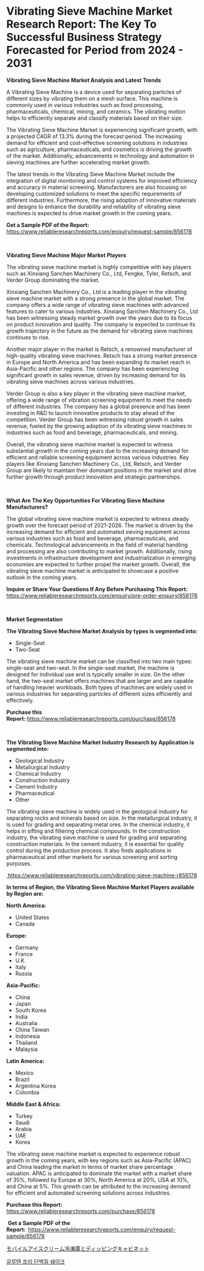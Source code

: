 <p><h1>Vibrating Sieve Machine Market Research Report: The Key To Successful Business Strategy Forecasted for Period from 2024 - 2031</h1></p><p><strong>Vibrating Sieve Machine Market Analysis and Latest Trends</strong></p>
<p><p>A Vibrating Sieve Machine is a device used for separating particles of different sizes by vibrating them on a mesh surface. This machine is commonly used in various industries such as food processing, pharmaceuticals, chemical, mining, and ceramics. The vibrating motion helps to efficiently separate and classify materials based on their size.</p><p>The Vibrating Sieve Machine Market is experiencing significant growth, with a projected CAGR of 13.3% during the forecast period. The increasing demand for efficient and cost-effective screening solutions in industries such as agriculture, pharmaceuticals, and cosmetics is driving the growth of the market. Additionally, advancements in technology and automation in sieving machines are further accelerating market growth.</p><p>The latest trends in the Vibrating Sieve Machine Market include the integration of digital monitoring and control systems for improved efficiency and accuracy in material screening. Manufacturers are also focusing on developing customized solutions to meet the specific requirements of different industries. Furthermore, the rising adoption of innovative materials and designs to enhance the durability and reliability of vibrating sieve machines is expected to drive market growth in the coming years.</p></p>
<p><strong>Get a Sample PDF of the Report:&nbsp;</strong> <a href="https://www.reliableresearchreports.com/enquiry/request-sample/856178">https://www.reliableresearchreports.com/enquiry/request-sample/856178</a></p>
<p>&nbsp;</p>
<p><strong>Vibrating Sieve Machine Major Market Players</strong></p>
<p><p>The vibrating sieve machine market is highly competitive with key players such as Xinxiang Sanchen Machinery Co., Ltd, Fengke, Tyler, Retsch, and Verder Group dominating the market. </p><p>Xinxiang Sanchen Machinery Co., Ltd is a leading player in the vibrating sieve machine market with a strong presence in the global market. The company offers a wide range of vibrating sieve machines with advanced features to cater to various industries. Xinxiang Sanchen Machinery Co., Ltd has been witnessing steady market growth over the years due to its focus on product innovation and quality. The company is expected to continue its growth trajectory in the future as the demand for vibrating sieve machines continues to rise.</p><p>Another major player in the market is Retsch, a renowned manufacturer of high-quality vibrating sieve machines. Retsch has a strong market presence in Europe and North America and has been expanding its market reach in Asia-Pacific and other regions. The company has been experiencing significant growth in sales revenue, driven by increasing demand for its vibrating sieve machines across various industries.</p><p>Verder Group is also a key player in the vibrating sieve machine market, offering a wide range of vibration screening equipment to meet the needs of different industries. The company has a global presence and has been investing in R&D to launch innovative products to stay ahead of the competition. Verder Group has been witnessing robust growth in sales revenue, fueled by the growing adoption of its vibrating sieve machines in industries such as food and beverage, pharmaceuticals, and mining.</p><p>Overall, the vibrating sieve machine market is expected to witness substantial growth in the coming years due to the increasing demand for efficient and reliable screening equipment across various industries. Key players like Xinxiang Sanchen Machinery Co., Ltd, Retsch, and Verder Group are likely to maintain their dominant positions in the market and drive further growth through product innovation and strategic partnerships.</p></p>
<p>&nbsp;</p>
<p><strong>What Are The Key Opportunities For Vibrating Sieve Machine Manufacturers?</strong></p>
<p><p>The global vibrating sieve machine market is expected to witness steady growth over the forecast period of 2021-2026. The market is driven by the increasing demand for efficient and automated sieving equipment across various industries such as food and beverage, pharmaceuticals, and chemicals. Technological advancements in the field of material handling and processing are also contributing to market growth. Additionally, rising investments in infrastructure development and industrialization in emerging economies are expected to further propel the market growth. Overall, the vibrating sieve machine market is anticipated to showcase a positive outlook in the coming years.</p></p>
<p><strong>Inquire or Share Your Questions If Any Before Purchasing This Report:</strong> <a href="https://www.reliableresearchreports.com/enquiry/pre-order-enquiry/856178">https://www.reliableresearchreports.com/enquiry/pre-order-enquiry/856178</a></p>
<p>&nbsp;</p>
<p><strong>Market Segmentation</strong></p>
<p><strong>The Vibrating Sieve Machine Market Analysis by types is segmented into:</strong></p>
<p><ul><li>Single-Seat</li><li>Two-Seat</li></ul></p>
<p><p>The vibrating sieve machine market can be classified into two main types: single-seat and two-seat. In the single-seat market, the machine is designed for individual use and is typically smaller in size. On the other hand, the two-seat market offers machines that are larger and are capable of handling heavier workloads. Both types of machines are widely used in various industries for separating particles of different sizes efficiently and effectively.</p></p>
<p><strong>Purchase this Report:&nbsp;</strong><a href="https://www.reliableresearchreports.com/purchase/856178">https://www.reliableresearchreports.com/purchase/856178</a></p>
<p>&nbsp;</p>
<p><strong>The Vibrating Sieve Machine Market Industry Research by Application is segmented into:</strong></p>
<p><ul><li>Geological Industry</li><li>Metallurgical Industry</li><li>Chemical Industry</li><li>Construction Industry</li><li>Cement Industry</li><li>Pharmaceutical</li><li>Other</li></ul></p>
<p><p>The vibrating sieve machine is widely used in the geological industry for separating rocks and minerals based on size. In the metallurgical industry, it is used for grading and separating metal ores. In the chemical industry, it helps in sifting and filtering chemical compounds. In the construction industry, the vibrating sieve machine is used for grading and separating construction materials. In the cement industry, it is essential for quality control during the production process. It also finds applications in pharmaceutical and other markets for various screening and sorting purposes.</p></p>
<p><a href="https://www.reliableresearchreports.com/vibrating-sieve-machine-r856178">&nbsp;https://www.reliableresearchreports.com/vibrating-sieve-machine-r856178</a></p>
<p><strong>In terms of Region, the Vibrating Sieve Machine Market Players available by Region are:</strong></p>
<p>
    <p> <strong> North America: </strong>
        <ul>
            <li>United States</li>
            <li>Canada</li>
        </ul>
        </p> 
    <p> <strong> Europe: </strong>
        <ul>
            <li>Germany</li>
            <li>France</li>
            <li>U.K.</li>
            <li>Italy</li>
            <li>Russia</li>
        </ul>
        </p> 
    <p> <strong> Asia-Pacific: </strong>
        <ul>
            <li>China</li>
            <li>Japan</li>
            <li>South Korea</li>
            <li>India</li>
            <li>Australia</li>
            <li>China Taiwan</li>
            <li>Indonesia</li>
            <li>Thailand</li>
            <li>Malaysia</li>
        </ul>
        </p> 
    <p> <strong> Latin America: </strong>
        <ul>
            <li>Mexico</li>
            <li>Brazil</li>
            <li>Argentina Korea</li>
            <li>Colombia</li>
        </ul>
        </p> 
    <p> <strong> Middle East & Africa: </strong>
        <ul>
            <li>Turkey</li>
            <li>Saudi</li>
            <li>Arabia</li>
            <li>UAE</li>
            <li>Korea</li>
        </ul>
    </p>
    </p>
<p><p>The vibrating sieve machine market is expected to experience robust growth in the coming years, with key regions such as Asia-Pacific (APAC) and China leading the market in terms of market share percentage valuation. APAC is anticipated to dominate the market with a market share of 35%, followed by Europe at 30%, North America at 20%, USA at 10%, and China at 5%. This growth can be attributed to the increasing demand for efficient and automated screening solutions across industries.</p></p>
<p><strong>Purchase this Report: </strong><a href="https://www.reliableresearchreports.com/purchase/856178">https://www.reliableresearchreports.com/purchase/856178</a></p>
<p>&nbsp;<strong>Get a Sample PDF of the Report:&nbsp;&nbsp;</strong><a href="https://www.reliableresearchreports.com/enquiry/request-sample/856178">https://www.reliableresearchreports.com/enquiry/request-sample/856178</a></p>
<p><strong></strong></p>
<p><p><a href="https://github.com/pepo3k/Market-Research-Report-List-2/blob/main/2488640152910.md">モバイルアイスクリーム冷凍庫とディッピングキャビネット</a></p><p><a href="https://github.com/milikokao84/Market-Research-Report-List-1/blob/main/8873164163123.md">글루텐 프리 단백질 쉐이크</a></p></p>